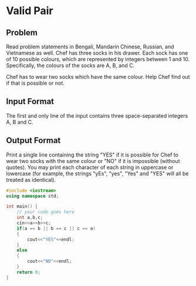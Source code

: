 # Valid Pair
## Problem
Read problem statements in Bengali, Mandarin Chinese, Russian, and Vietnamese as well.
Chef has three socks in his drawer. Each sock has one of 10 possible colours, which are represented by integers between 1 and 10. Specifically, the colours of the socks are A, B, and C.

Chef has to wear two socks which have the same colour. Help Chef find out if that is possible or not.

## Input Format
The first and only line of the input contains three space-separated integers A, B and C.

## Output Format
Print a single line containing the string "YES" if it is possible for Chef to wear two socks with the same colour or "NO" if it is impossible (without quotes). You may print each character of each string in uppercase or lowercase (for example, the strings "yEs", "yes", "Yes" and "YES" will all be treated as identical).

```cpp
#include <iostream>
using namespace std;

int main() {
	// your code goes here
	int a,b,c;
	cin>>a>>b>>c;
	if(a == b || b == c || c == a)
	{
	    cout<<"YES"<<endl;
	}
	else
	{
	    cout<<"NO"<<endl;
	}
	return 0;
}
```
